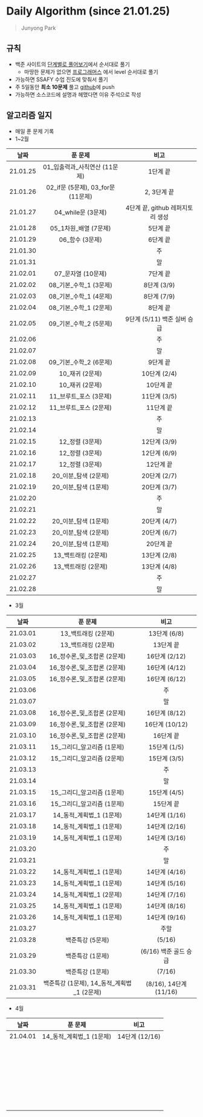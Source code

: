 #  Daily Algorithm (since 21.01.25)

> Junyong Park 



## 규칙

* 백준 사이트의 [단계별로 풀어보기](https://www.acmicpc.net/step)에서 순서대로 풀기
  * 마땅한 문제가 없으면 [프로그래머스](https://programmers.co.kr/learn/challenges?tab=all_challenges) 에서 level 순서대로 풀기
* 가능하면 SSAFY 수업 진도에 맞춰서 풀기
* 주 5일동안 **최소 10문제** 풀고 [github](https://github.com/JunyongPark2/daily_baekjoon)에 push
* 가능하면 소스코드에 설명과 헤맸다면 이유 주석으로 작성



## 알고리즘 일지

* 매일 푼 문제 기록
* 1~2월

|   날짜   |              푼 문제               |               비고               |
| :------: | :--------------------------------: | :------------------------------: |
| 21.01.25 |  01\_입출력과\_사칙연산 (11문제)   |             1단계 끝             |
| 21.01.26 | 02_if문 (5문제), 03_for문 (11문제) |           2, 3단계 끝            |
| 21.01.27 |         04_while문 (3문제)         | 4단계 끝, github 레퍼지토리 생성 |
| 21.01.28 |       05_1차원_배열 (7문제)        |             5단계 끝             |
| 21.01.29 |          06_함수 (3문제)           |             6단계 끝             |
| 21.01.30 |                                    |                주                |
| 21.01.31 |                                    |                말                |
| 21.02.01 |         07_문자열 (10문제)         |             7단계 끝             |
| 21.02.02 |     08\_기본\_수학\_1 (3문제)      |           8단계 (3/9)            |
| 21.02.03 |     08\_기본\_수학\_1 (4문제)      |           8단계 (7/9)            |
| 21.02.04 |     08\_기본\_수학\_1 (2문제)      |             8단계 끝             |
| 21.02.05 |     09\_기본\_수학\_2 (5문제)      |   9단계 (5/11) 백준 실버 승급    |
| 21.02.06 |                                    |                주                |
| 21.02.07 |                                    |                말                |
| 21.02.08 |     09\_기본\_수학\_2 (6문제)      |             9단계 끝             |
| 21.02.09 |          10_재귀 (2문제)           |           10단계 (2/4)           |
| 21.02.10 |          10_재귀 (2문제)           |            10단계 끝             |
| 21.02.11 |      11_브루트\_포스 (3문제)       |           11단계 (3/5)           |
| 21.02.12 |      11_브루트\_포스 (2문제)       |            11단계 끝             |
| 21.02.13 |                                    |                주                |
| 21.02.14 |                                    |                말                |
| 21.02.15 |          12_정렬 (3문제)           |           12단계 (3/9)           |
| 21.02.16 |          12_정렬 (3문제)           |           12단계 (6/9)           |
| 21.02.17 |          12_정렬 (3문제)           |            12단계 끝             |
| 21.02.18 |       20_이분\_탐색 (2문제)        |           20단계 (2/7)           |
| 21.02.19 |       20_이분\_탐색 (1문제)        |           20단계 (3/7)           |
| 21.02.20 |                                    |                주                |
| 21.02.21 |                                    |                말                |
| 21.02.22 |       20_이분\_탐색 (1문제)        |           20단계 (4/7)           |
| 21.02.23 |       20_이분\_탐색 (2문제)        |           20단계 (6/7)           |
| 21.02.24 |       20_이분\_탐색 (1문제)        |            20단계 끝             |
| 21.02.25 |        13\_백트래킹 (2문제)        |           13단계 (2/8)           |
| 21.02.26 |        13\_백트래킹 (2문제)        |           13단계 (4/8)           |
| 21.02.27 |                                    |                주                |
| 21.02.28 |                                    |                말                |

* 3월

|   날짜   |                    푼 문제                    |          비고          |
| :------: | :-------------------------------------------: | :--------------------: |
| 21.03.01 |             13\_백트래킹 (2문제)              |      13단계 (6/8)      |
| 21.03.02 |             13\_백트래킹 (2문제)              |       13단계 끝        |
| 21.03.03 |        16\_정수론\_및\_조합론 (2문제)         |     16단계 (2/12)      |
| 21.03.04 |        16\_정수론\_및\_조합론 (2문제)         |     16단계 (4/12)      |
| 21.03.05 |        16\_정수론\_및\_조합론 (2문제)         |     16단계 (6/12)      |
| 21.03.06 |                                               |           주           |
| 21.03.07 |                                               |           말           |
| 21.03.08 |        16\_정수론\_및\_조합론 (2문제)         |     16단계 (8/12)      |
| 21.03.09 |        16\_정수론\_및\_조합론 (2문제)         |     16단계 (10/12)     |
| 21.03.10 |        16\_정수론\_및\_조합론 (2문제)         |       16단계 끝        |
| 21.03.11 |         15\_그리디\_알고리즘 (1문제)          |      15단계 (1/5)      |
| 21.03.12 |         15\_그리디\_알고리즘 (2문제)          |      15단계 (3/5)      |
| 21.03.13 |                                               |           주           |
| 21.03.14 |                                               |           말           |
| 21.03.15 |         15\_그리디\_알고리즘 (1문제)          |      15단계 (4/5)      |
| 21.03.16 |         15\_그리디\_알고리즘 (1문제)          |       15단계 끝        |
| 21.03.17 |          14\_동적\_계획법\_1 (1문제)          |     14단계 (1/16)      |
| 21.03.18 |          14\_동적\_계획법\_1 (1문제)          |     14단계 (2/16)      |
| 21.03.19 |          14\_동적\_계획법\_1 (1문제)          |     14단계 (3/16)      |
| 21.03.20 |                                               |           주           |
| 21.03.21 |                                               |           말           |
| 21.03.22 |          14\_동적\_계획법\_1 (1문제)          |     14단계 (4/16)      |
| 21.03.23 |          14\_동적\_계획법\_1 (1문제)          |     14단계 (5/16)      |
| 21.03.24 |          14\_동적\_계획법\_1 (2문제)          |     14단계 (7/16)      |
| 21.03.25 |          14\_동적\_계획법\_1 (1문제)          |     14단계 (8/16)      |
| 21.03.26 |          14\_동적\_계획법\_1 (1문제)          |     14단계 (9/16)      |
| 21.03.27 |                                               |          주말          |
| 21.03.28 |               백준특강 (5문제)                |         (5/16)         |
| 21.03.29 |               백준특강 (1문제)                | (6/16) 백준 골드 승급  |
| 21.03.30 |               백준특강 (1문제)                |         (7/16)         |
| 21.03.31 | 백준특강 (1문제), 14\_동적\_계획법\_1 (2문제) | (8/16), 14단계 (11/16) |

* 4월

|   날짜   |           푼 문제           |      비고      |
| :------: | :-------------------------: | :------------: |
| 21.04.01 | 14\_동적\_계획법\_1 (1문제) | 14단계 (12/16) |
|          |                             |                |
|          |                             |                |
|          |                             |                |
|          |                             |                |
|          |                             |                |
|          |                             |                |
|          |                             |                |
|          |                             |                |
|          |                             |                |
|          |                             |                |
|          |                             |                |
|          |                             |                |
|          |                             |                |
|          |                             |                |
|          |                             |                |
|          |                             |                |
|          |                             |                |
|          |                             |                |
|          |                             |                |
|          |                             |                |
|          |                             |                |
|          |                             |                |
|          |                             |                |
|          |                             |                |
|          |                             |                |
|          |                             |                |
|          |                             |                |
|          |                             |                |
|          |                             |                |
|          |                             |                |